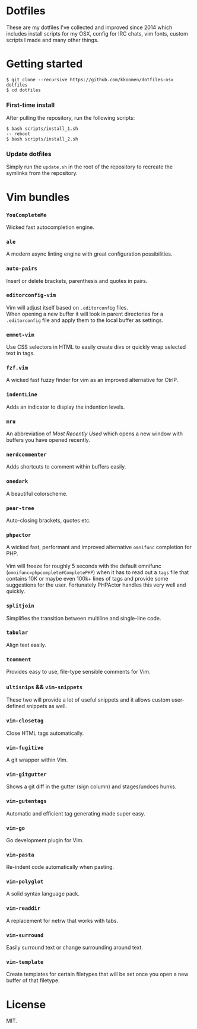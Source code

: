 # Dotfiles

These are my dotfiles I've collected and improved since 2014 which includes
install scripts for my OSX, config for IRC chats, vim fonts, custom scripts I
made and many other things.

# Getting started

```
$ git clone --recursive https://github.com/kkoomen/dotfiles-osx dotfiles
$ cd dotfiles
```

### First-time install

After pulling the repository, run the following scripts:

```
$ bash scripts/install_1.sh
-- reboot
$ bash scripts/install_2.sh
```

### Update dotfiles

Simply run the `update.sh` in the root of the repository to recreate the
symlinks from the repository.


# Vim bundles

### `YouCompleteMe`
Wicked fast autocompletion engine.

### `ale`
A modern async linting engine with great configuration possibilities.

### `auto-pairs`
Insert or delete brackets, parenthesis and quotes in pairs.

### `editorconfig-vim`
Vim will adjust itself based on `.editorconfig` files.<br/>
When opening a new buffer it will look in parent directories for a
`.editorconfig` file and apply them to the local buffer as settings.

### `emmet-vim`
Use CSS selectors in HTML to easily create divs or quickly wrap selected text in
tags.

### `fzf.vim`
A wicked fast fuzzy finder for vim as an improved alternative for CtrlP.

### `indentLine`
Adds an indicator to display the indention levels.

### `mru`
An abbreviation of _Most Recently Used_ which opens a new window with buffers
you have opened recently.

### `nerdcommenter`
Adds shortcuts to comment within buffers easily.

### `onedark`
A beautiful colorscheme.

### `pear-tree`
Auto-closing brackets, quotes etc.

### `phpactor`
A wicked fast, performant and improved alternative `omnifunc` completion for PHP.<br/>
<br />
Vim will freeze for roughly 5 seconds with the default omnifunc
(`omnifunc=phpcomplete#CompletePHP`) when it has to read out a `tags` file that
contains 10K or maybe even 100k+ lines of tags and provide some suggestions for
the user. Fortunately PHPActor handles this very well and quickly.

### `splitjoin`
Simplifies the transition between multiline and single-line code.

### `tabular`
Align text easily.

### `tcomment`
Provides easy to use, file-type sensible comments for Vim.

### `ultisnips` && `vim-snippets`
These two will provide a lot of useful snippets and it allows custom
user-defined snippets as well.

### `vim-closetag`
Close HTML tags automatically.

### `vim-fugitive`
A git wrapper within Vim.

### `vim-gitgutter`
Shows a git diff in the gutter (sign column) and stages/undoes hunks.

### `vim-gutentags`
Automatic and efficient tag generating made super easy.

### `vim-go`
Go development plugin for Vim.

### `vim-pasta`
Re-indent code automatically when pasting.

### `vim-polyglot`
A solid syntax language pack.

### `vim-readdir`
A replacement for netrw that works with tabs.

### `vim-surround`
Easily surround text or change surrounding around text.

### `vim-template`
Create templates for certain filetypes that will be set once you open a new
buffer of that filetype.


# License

MIT.
